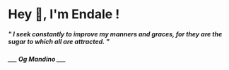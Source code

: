 <h1 title="head"> Hey 👋, I'm Endale !</h1>

**<h5><i>" I seek constantly to improve my manners and graces, for they are the sugar to which all are attracted. "</i></h5>**

*<b>___ Og Mandino ___</b>*
